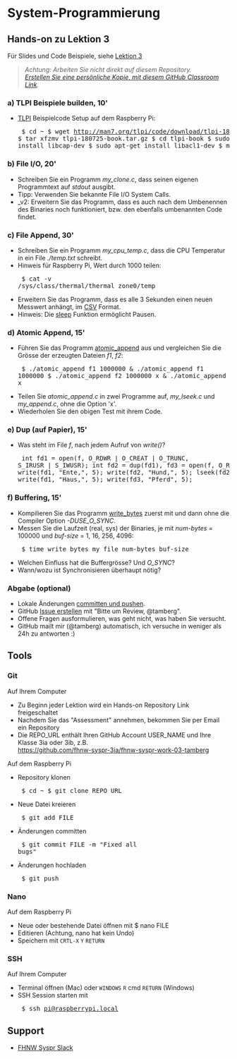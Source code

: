 # System-Programmierung
## Hands-on zu Lektion 3
Für Slides und Code Beispiele, siehe [Lektion 3](../../../fhnw-syspr/blob/master/03/README.md)

> *Achtung: Arbeiten Sie nicht direkt auf diesem Repository.*<br/>
> *[Erstellen Sie eine persönliche Kopie, mit diesem GitHub Classroom Link](https://classroom.github.com/a/NP9Z70Ye).*

### a) TLPI Beispiele builden, 10'
* [TLPI](http://www.man7.org/tlpi/) Beispielcode Setup auf dem Raspberry Pi:<pre>
    $ cd ~
    $ wget http://man7.org/tlpi/code/download/tlpi-180725-book.tar.gz
    $ tar xfzmv tlpi-180725-book.tar.gz
    $ cd tlpi-book
    $ sudo apt-get install libcap-dev
    $ sudo apt-get install libacl1-dev
    $ make</pre>

### b) File I/O, 20'
* Schreiben Sie ein Programm *my_clone.c*, dass seinen eigenen Programmtext auf *stdout* ausgibt.
* Tipp: Verwenden Sie bekannte File I/O System Calls.
* _v2: Erweitern Sie das Programm, dass es auch nach dem Umbenennen des Binaries noch funktioniert, bzw. den ebenfalls umbenannten Code findet.

### c) File Append, 30'
* Schreiben Sie ein Programm *my_cpu_temp.c*, dass die CPU Temperatur in ein File *./temp.txt* schreibt.
* Hinweis für Raspberry Pi, Wert durch 1000 teilen:<pre>
    $ cat -v /sys/class/thermal/thermal_zone0/temp</pre>
* Erweitern Sie das Programm, dass es alle 3 Sekunden einen neuen Messwert anhängt, im [CSV](https://tools.ietf.org/html/rfc4180) Format.
* Hinweis: Die [sleep](http://man7.org/linux/man-pages/man3/sleep.3.html) Funktion ermöglicht Pausen.

### d) Atomic Append, 15'
* Führen Sie das Programm [atomic_append](http://man7.org/tlpi/code/online/dist/fileio/atomic_append.c.html) aus und vergleichen Sie die Grösse der erzeugten Dateien *f1*, *f2*:<pre>
$ ./atomic_append f1 1000000 & ./atomic_append f1 1000000
$ ./atomic_append f2 1000000 x & ./atomic_append f2 1000000 x</pre>
* Teilen Sie *atomic_append.c* in zwei Programme auf, *my_lseek.c* und *my_append.c*, ohne die Option 'x'.
* Wiederholen Sie den obigen Test mit ihrem Code.

### e) Dup (auf Papier), 15'
* Was steht im File *f*, nach jedem Aufruf von *write()*?<pre>
    int fd1 = open(f, O_RDWR | O_CREAT | O_TRUNC, S_IRUSR | S_IWUSR);
    int fd2 = dup(fd1), fd3 = open(f, O_RDWR);
    write(fd1, "Ente,", 5);
    write(fd2, "Hund,", 5);
    lseek(fd2, 0, SEEK_SET);
    write(fd1, "Haus,", 5);
    write(fd3, "Pferd", 5);</pre>

### f) Buffering, 15'
* Kompilieren Sie das Programm [write_bytes](http://man7.org/tlpi/code/online/dist/filebuff/write_bytes.c.html) zuerst mit und dann ohne die Compiler Option *-DUSE_O_SYNC*.
* Messen Sie die Laufzeit (real, sys) der Binaries, je mit *num-bytes* = 100000 und *buf-size* = 1, 16, 256, 4096:<pre>
    $ time write_bytes my_file num-bytes buf-size</pre>
* Welchen Einfluss hat die Buffergrösse? Und *O_SYNC*?
* Wann/wozu ist Synchronisieren überhaupt nötig?

### Abgabe (optional)
* Lokale Änderungen [committen und pushen](#git).
* GitHub [Issue erstellen](../../issues/new) mit "Bitte um Review, @tamberg".
* Offene Fragen ausformulieren, was geht nicht, was haben Sie versucht.
* GitHub mailt mir (@tamberg) automatisch, ich versuche in weniger als 24h zu antworten :)

## Tools
### Git
Auf Ihrem Computer
* Zu Beginn jeder Lektion wird ein Hands-on Repository Link freigeschaltet
* Nachdem Sie das "Assessment" annehmen, bekommen Sie per Email ein Repository
* Die REPO_URL enthält Ihren GitHub Account USER_NAME und Ihre Klasse 3ia oder 3ib, z.B.<br/>
            https://github.com/fhnw-syspr-3ia/fhnw-syspr-work-03-tamberg

Auf dem Raspberry Pi
* Repository klonen<pre>
    $ cd ~
    $ git clone REPO_URL</pre>
* Neue Datei kreieren<pre>
    $ git add FILE</pre>
* Änderungen committen<pre>
    $ git commit FILE -m "Fixed all bugs"</pre>
* Änderungen hochladen<pre>
    $ git push</pre>

### Nano
Auf dem Raspberry Pi
* Neue oder bestehende Datei öffnen mit $ nano FILE
* Editieren (Achtung, nano hat kein Undo)
* Speichern mit `CRTL-X` `Y` `RETURN`

### SSH
Auf Ihrem Computer
* Terminal öffnen (Mac) oder `WINDOWS` `R` cmd `RETURN` (Windows)
* SSH Session starten mit<pre>
    $ ssh pi@raspberrypi.local</pre>

## Support
- [FHNW Syspr Slack](https://fhnw-syspr.slack.com/)
